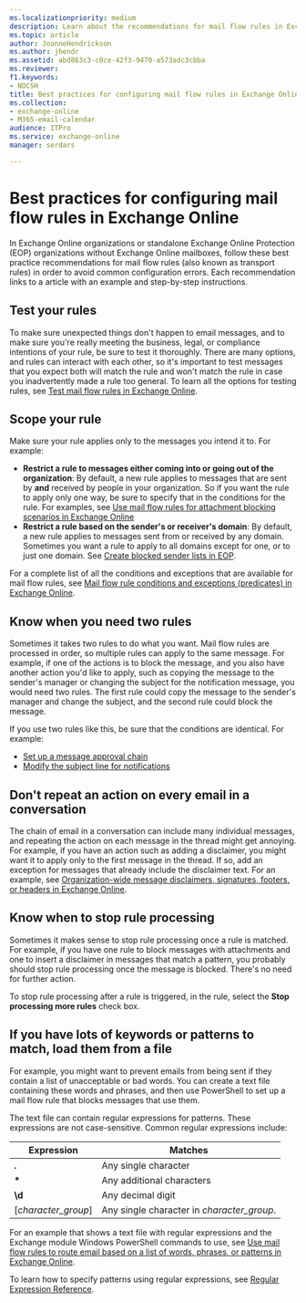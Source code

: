 ```yaml
---
ms.localizationpriority: medium
description: Learn about the recommendations for mail flow rules in Exchange Online.
ms.topic: article
author: JoanneHendrickson
ms.author: jhendr
ms.assetid: abd863c3-c0ce-42f3-9470-a573adc3cbba
ms.reviewer: 
f1.keywords:
- NOCSH
title: Best practices for configuring mail flow rules in Exchange Online
ms.collection: 
- exchange-online
- M365-email-calendar
audience: ITPro
ms.service: exchange-online
manager: serdars

---
```


# Best practices for configuring mail flow rules in Exchange Online

In Exchange Online organizations or standalone Exchange Online Protection (EOP) organizations without Exchange Online mailboxes, follow these best practice recommendations for mail flow rules (also known as transport rules) in order to avoid common configuration errors. Each recommendation links to a article with an example and step-by-step instructions.

## Test your rules

To make sure unexpected things don't happen to email messages, and to make sure you're really meeting the business, legal, or compliance intentions of your rule, be sure to test it thoroughly. There are many options, and rules can interact with each other, so it's important to test messages that you expect both will match the rule and won't match the rule in case you inadvertently made a rule too general. To learn all the options for testing rules, see [Test mail flow rules in Exchange Online](test-mail-flow-rules.md).

## Scope your rule

Make sure your rule applies only to the messages you intend it to. For example:

- **Restrict a rule to messages either coming into or going out of the organization**: By default, a new rule applies to messages that are sent by **and** received by people in your organization. So if you want the rule to apply only one way, be sure to specify that in the conditions for the rule. For examples, see [Use mail flow rules for attachment blocking scenarios in Exchange Online](common-attachment-blocking-scenarios.md)
- **Restrict a rule based on the sender's or receiver's domain**: By default, a new rule applies to messages sent from or received by any domain. Sometimes you want a rule to apply to all domains except for one, or to just one domain. See [Create blocked sender lists in EOP](/microsoft-365/security/office-365-security/create-block-sender-lists-in-office-365).

For a complete list of all the conditions and exceptions that are available for mail flow rules, see [Mail flow rule conditions and exceptions (predicates) in Exchange Online](conditions-and-exceptions.md).

## Know when you need two rules

Sometimes it takes two rules to do what you want. Mail flow rules are processed in order, so multiple rules can apply to the same message. For example, if one of the actions is to block the message, and you also have another action you'd like to apply, such as copying the message to the sender's manager or changing the subject for the notification message, you would need two rules. The first rule could copy the message to the sender's manager and change the subject, and the second rule could block the message.

If you use two rules like this, be sure that the conditions are identical. For example:

- [Set up a message approval chain](common-message-approval-scenarios.md#set-up-a-message-approval-chain)
- [Modify the subject line for notifications](common-attachment-blocking-scenarios.md#example-3-modify-the-subject-line-for-notifications)

## Don't repeat an action on every email in a conversation

The chain of email in a conversation can include many individual messages, and repeating the action on each message in the thread might get annoying. For example, if you have an action such as adding a disclaimer, you might want it to apply only to the first message in the thread. If so, add an exception for messages that already include the disclaimer text. For an example, see [Organization-wide message disclaimers, signatures, footers, or headers in Exchange Online](disclaimers-signatures-footers-or-headers.md).

## Know when to stop rule processing

Sometimes it makes sense to stop rule processing once a rule is matched. For example, if you have one rule to block messages with attachments and one to insert a disclaimer in messages that match a pattern, you probably should stop rule processing once the message is blocked. There's no need for further action.

To stop rule processing after a rule is triggered, in the rule, select the **Stop processing more rules** check box.

## If you have lots of keywords or patterns to match, load them from a file

For example, you might want to prevent emails from being sent if they contain a list of unacceptable or bad words. You can create a text file containing these words and phrases, and then use PowerShell to set up a mail flow rule that blocks messages that use them.

The text file can contain regular expressions for patterns. These expressions are not case-sensitive. Common regular expressions include:

|Expression|Matches|
|---|---|
|**.**|Any single character|
|**\***|Any additional characters|
|**\d**|Any decimal digit|
|[*character_group*]|Any single character in *character_group*.|

For an example that shows a text file with regular expressions and the Exchange module Windows PowerShell commands to use, see [Use mail flow rules to route email based on a list of words, phrases, or patterns in Exchange Online](use-rules-to-route-email.md).

To learn how to specify patterns using regular expressions, see [Regular Expression Reference](/dotnet/standard/base-types/regular-expression-language-quick-reference).
